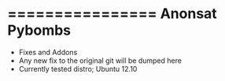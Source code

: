 ================
Anonsat Pybombs
================

- Fixes and Addons
- Any new fix to the original git will be dumped here
- Currently tested distro; Ubuntu 12.10
